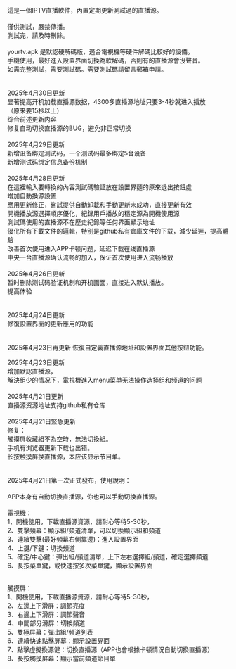 這是一個IPTV直播軟件，內置定期更新測試過的直播源。<br>
<br>
僅供測試，嚴禁傳播。<br>
測試完，請及時刪除。<br>
<br>
yourtv.apk 是默認硬解碼版，適合電視機等硬件解碼比較好的設備。<br>
手機使用，最好進入設置界面切換為軟解碼，否則有的直播源會沒聲音。<br>
如需完整測試，需要測試碼。需要測試碼請留言郵箱申請。<br>
<br><br>
2025年4月30日更新<br>
显著提高开机加载直播源数据，4300多直播源地址只要3-4秒就进入播放<br>
（原来要15秒以上）<br>
综合前述更新内容<br>
修复自动切换直播源的BUG，避免非正常切换<br><br>
2025年4月29日更新<br>
新增设备绑定测试码，一个测试码最多绑定5台设备<br>
新增测试码绑定信息备份机制<br><br>
2025年4月28日更新<br>
在這裡輸入要轉換的內容測試碼驗証放在設置界麵的原來退出按鈕處<br>
增加自動換源設置<br>
應用更新修正，嘗試提供自動卸載和手動更新未成功，直接更新有效<br>
開機播放源選擇順序優化，紀錄用戶播放的穩定源為開機使用源<br>
測試碼使用的直播源不在歷史紀錄等任何界面顯示地址<br>
優化所有下載文件的邏輯，特別是github私有倉庫文件的下载，減少延遲，提高體驗<br>
改善首次使用进入APP卡顿问题，延迟下载在线直播源<br>
中央一台直播源确认流畅的加入，保证首次使用进入流畅播放<br><br>
2025年4月26日更新<br>
暂时删除测试码验证机制和开机画面，直接进入默认播放。<br>
提高体验<br>
<br><br>
2025年4月24日更新<br>
修復設置界面的更新應用的功能<br>
<br><br>
2025年4月23日再更新
恢復自定義直播源地址和設置界面其他按鈕功能。

2025年4月23日更新<br>
增加默認直播源，<br>
解決组少的情况下，電視機進入menu菜单无法操作选择组和频道的问题<br><br>
2025年4月21日更新<br>
直播源资源地址支持github私有仓库<br><br>
2025年4月21日緊急更新<br>
修复：<br>
觸摸屏收藏組不為空時，無法切換組。<br>
手机有浏览器更新下载也出错。<br>
长按触摸屏换直播源，本应该显示节目单。<br>
<br><br>
2025年4月21日第一次正式發布，使用說明：<br><br>
APP本身有自動切換直播源，你也可以手動切換直播源。<br>
<br>
電視機：<br>
1、開機使用，下載直播源資源，請耐心等待5-30秒，<br>
2、雙擊頻幕：顯示組/頻道清單，可以切換顯示組和頻道<br>
3、連續雙擊(最好頻幕右側靠邊)：進入設置界面<br>
4、上鍵/下鍵：切換頻道<br>
5、確定/中心鍵：彈出組/頻道清單，上下左右選擇組/頻道，確定選擇頻道<br>
6、長按菜單鍵，或快速按多次菜單鍵，顯示設置界面<br>

<br>
觸摸屏：<br>
1、開機使用，下載直播源資源，請耐心等待5-30秒，<br>
2、左邊上下滑屏：調節亮度<br>
3、右邊上下滑屏：調節聲音<br>
4、中間部分滑屏：切換頻道<br>
5、雙極屏幕：彈出組/頻道列表<br>
6、連續快速點擊屏幕：顯示設置界面<br>
7、點擊虛擬換源健：切換直播源（APP也會根據卡頓情況自動切換直播源）<br>
8、長按觸摸屏幕：顯示當前頻道節目單<br>
